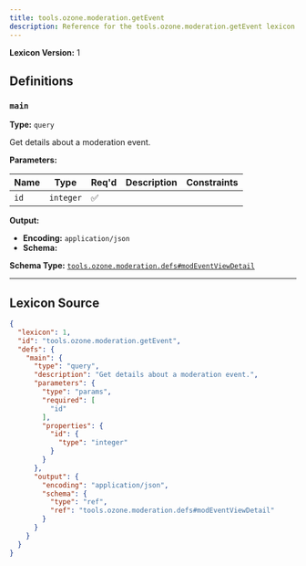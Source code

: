 ```yaml
---
title: tools.ozone.moderation.getEvent
description: Reference for the tools.ozone.moderation.getEvent lexicon
---
```

**Lexicon Version:** 1

## Definitions

<a name="main"></a>
### `main`

**Type:** `query`

Get details about a moderation event.

**Parameters:**

| Name | Type | Req'd  | Description | Constraints |
|------|------|----------|-------------|-------------|
| `id` | `integer` | ✅  |  |  |
**Output:**

- **Encoding:** `application/json`
- **Schema:**

**Schema Type:** [`tools.ozone.moderation.defs#modEventViewDetail`](/lexicons/tools/ozone/moderation/defs#modEventViewDetail)



---

## Lexicon Source
```json
{
  "lexicon": 1,
  "id": "tools.ozone.moderation.getEvent",
  "defs": {
    "main": {
      "type": "query",
      "description": "Get details about a moderation event.",
      "parameters": {
        "type": "params",
        "required": [
          "id"
        ],
        "properties": {
          "id": {
            "type": "integer"
          }
        }
      },
      "output": {
        "encoding": "application/json",
        "schema": {
          "type": "ref",
          "ref": "tools.ozone.moderation.defs#modEventViewDetail"
        }
      }
    }
  }
}
```
